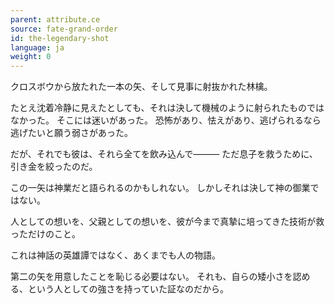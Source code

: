 ```yaml
---
parent: attribute.ce
source: fate-grand-order
id: the-legendary-shot
language: ja
weight: 0
---
```


クロスボウから放たれた一本の矢、そして見事に射抜かれた林檎。

たとえ沈着冷静に見えたとしても、それは決して機械のように射られたものではなかった。
そこには迷いがあった。
恐怖があり、怯えがあり、逃げられるなら逃げたいと願う弱さがあった。

だが、それでも彼は、それら全てを飲み込んで―――
ただ息子を救うために、引き金を絞ったのだ。

この一矢は神業だと語られるのかもしれない。
しかしそれは決して神の御業ではない。

人としての想いを、父親としての想いを、彼が今まで真摯に培ってきた技術が救っただけのこと。

これは神話の英雄譚ではなく、あくまでも人の物語。

第二の矢を用意したことを恥じる必要はない。
それも、自らの矮小さを認める、という人としての強さを持っていた証なのだから。
